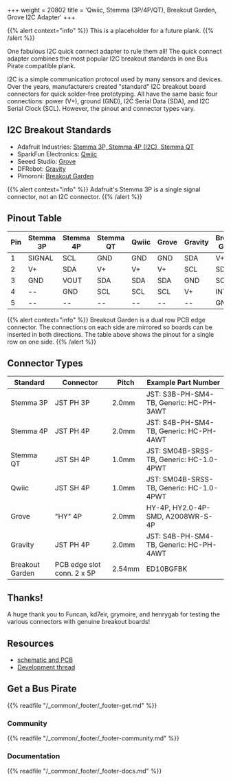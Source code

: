 +++
weight = 20802
title = 'Qwiic, Stemma (3P/4P/QT), Breakout Garden, Grove I2C Adapter'
+++

{{% alert context="info" %}}
This is a placeholder for a future plank. 
{{% /alert %}}

One fabulous I2C quick connect adapter to rule them all! The quick connect adapter combines the most popular I2C breakout standards in one Bus Pirate compatible plank.

I2C is a simple communication protocol used by many sensors and devices. Over the years, manufacturers created "standard" I2C breakout board connectors for quick solder-free prototyping. All have the same basic four connections: power (V+), ground (GND), I2C Serial Data (SDA), and I2C Serial Clock (SCL). However, the pinout and connector types vary. 



## I2C Breakout Standards

- Adafruit Industries: [Stemma 3P, Stemma 4P (I2C), Stemma QT](https://learn.adafruit.com/introducing-adafruit-stemma-qt/technical-specs)
- SparkFun Electronics: [Qwiic](https://www.sparkfun.com/qwiic)
- Seeed Studio: [Grove](https://wiki.seeedstudio.com/Grove_System/)
- DFRobot: [Gravity](https://www.dfrobot.com/gravity)
- Pimoroni: [Breakout Garden](https://shop.pimoroni.com/collections/breakout-garden)

{{% alert context="info" %}}
Adafruit's Stemma 3P is a single signal connector, not an I2C connector. 
{{% /alert %}}

## Pinout Table

|Pin| Stemma 3P| Stemma 4P |Stemma QT| Qwiic | Grove | Gravity | Breakout Garden |
|---|---|---|---|---|---|---|---|
|1  |SIGNAL        |   SCL     |GND    |   GND |   GND | SDA       |   V+|
|2  |V+         |   SDA     |V+     |   V+  |   V+  | SCL       |   SDA|
|3  |GND       |   VOUT    |SDA    |   SDA |   SDA | GND       |   SCL|
|4  |--         |   GND     |SCL    |   SCL |   SCL | V+        |   INT|
|5  |--         |   --      |--     |   --  |   --  | --        |   GND|

{{% alert context="info" %}}
Breakout Garden is a dual row PCB edge connector. The connections on each side are mirrored so boards can be inserted in both directions. The table above shows the pinout for a single row on one side.
{{% /alert %}}

## Connector Types

|Standard | Connector | Pitch | Example Part Number |
|---|---|---|---|
| Stemma 3P | JST PH 3P | 2.0mm |JST: S3B-PH-SM4-TB, Generic: HC-PH-3AWT|
| Stemma 4P | JST PH 4P | 2.0mm |JST: S4B-PH-SM4-TB, Generic: HC-PH-4AWT|
| Stemma QT | JST SH 4P | 1.0mm |JST: SM04B-SRSS-TB, Generic: HC-1.0-4PWT|
| Qwiic     | JST SH 4P | 1.0mm |JST: SM04B-SRSS-TB, Generic: HC-1.0-4PWT|
| Grove     | "HY" 4P | 2.0mm |HY-4P, HY2.0-4P-SMD, A2008WR-S-4P|
| Gravity   | JST PH 4P | 2.0mm |JST: S4B-PH-SM4-TB, Generic: HC-PH-4AWT|
| Breakout Garden | PCB edge slot conn. 2 x 5P | 2.54mm |ED10BGFBK|

## Thanks!

A huge thank you to Funcan, kd7eir, grymoire, and henrygab for testing the various connectors with genuine breakout boards! 

## Resources

-  [schematic and PCB]()
- [Development thread](https://forum.buspirate.com/t/qwiic-stemma-qt-breakout-garden-grove-plank/1177)

## Get a Bus Pirate

{{% readfile "/_common/_footer/_footer-get.md" %}}

### Community 

{{% readfile "/_common/_footer/_footer-community.md" %}}

### Documentation

{{% readfile "/_common/_footer/_footer-docs.md" %}}



